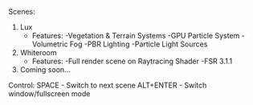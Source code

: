 Scenes:
1) Lux
   * Features:
     -Vegetation & Terrain Systems
     -GPU Particle System
     -Volumetric Fog
     -PBR Lighting
     -Particle Light Sources
2) Whiteroom
   * Features:
     -Full render scene on Raytracing Shader
     -FSR 3.1.1
3) Coming soon...

Control:
SPACE - Switch to next scene
ALT+ENTER - Switch window/fullscreen mode
